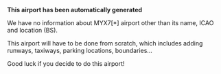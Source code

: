 **This airport has been automatically generated**

We have no information about MYX7[*] airport other than its name, ICAO and location (BS).

This airport will have to be done from scratch, which includes adding runways, taxiways, parking locations, boundaries...

Good luck if you decide to do this airport!